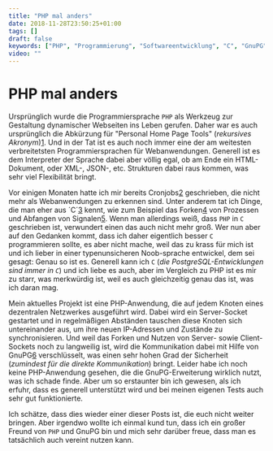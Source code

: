 ```yaml
---
title: "PHP mal anders"
date: 2018-11-28T23:50:25+01:00
tags: []
draft: false
keywords: ["PHP", "Programmierung", "Softwareentwicklung", "C", "GnuPG", "GPG", "PGP", "Verschlüsselung", "php-gpg"]
video: ""
---
```


# PHP mal anders
Ursprünglich wurde die Programmiersprache `PHP` als Werkzeug zur Gestaltung dynamischer Webseiten ins Leben gerufen. Daher war es auch ursprünglich die Abkürzung für "Personal Home Page Tools" (_rekursives Akronym_)[1]. Und in der Tat ist es auch noch immer eine der am weitesten verbreitetsten Programmiersprachen für Webanwendungen. Generell ist es dem Interpreter der Sprache dabei aber völlig egal, ob am Ende ein HTML-Dokument, oder XML-, JSON-, etc. Strukturen dabei raus kommen, was sehr viel Flexibilität bringt.

Vor einigen Monaten hatte ich mir bereits Cronjobs[2] geschrieben, die nicht mehr als Webanwendungen zu erkennen sind. Unter anderem tat ich Dinge, die man eher aus ´C´[3] kennt, wie zum Beispiel das Forken[4] von Prozessen und Abfangen von Signalen[5]. Wenn man allerdings weiß, dass `PHP` in `C` geschrieben ist, verwundert einen das auch nicht mehr groß. Wer nun aber auf den Gedanken kommt, dass ich daher eigentlich besser `C` programmieren sollte, es aber nicht mache, weil das zu krass für mich ist und ich lieber in einer typenunsicheren Noob-sprache entwickel, dem sei gesagt: Genau so ist es. Generell kann ich `C` (_die PostgreSQL-Entwicklungen sind immer in `C`_) und ich liebe es auch, aber im Vergleich zu PHP ist es mir zu starr, was merkwürdig ist, weil es auch gleichzeitig genau das ist, was ich daran mag.

Mein aktuelles Projekt ist eine PHP-Anwendung, die auf jedem Knoten eines dezentralen Netzwerkes ausgeführt wird. Dabei wird ein Server-Socket gestartet und in regelmäßigen Abständen tauschen diese Knoten sich untereinander aus, um ihre neuen IP-Adressen und Zustände zu synchronisieren. Und weil das Forken und Nutzen von Server- sowie Client-Sockets noch zu langweilig ist, wird die Kommunikation dabei mit Hilfe von GnuPG[6] verschlüsselt, was einen sehr hohen Grad der Sicherheit (_zumindest für die direkte Kommunikation_) bringt. Leider habe ich noch keine PHP-Anwendung gesehen, die die GnuPG-Erweiterung wirklich nutzt, was ich schade finde. Aber um so erstaunter bin ich gewesen, als ich erfuhr, dass es generell unterstützt wird und bei meinen eigenen Tests auch sehr gut funktionierte.

Ich schätze, dass dies wieder einer dieser Posts ist, die euch nicht weiter bringen. Aber irgendwo wollte ich einmal kund tun, dass ich ein großer Freund von `PHP` und GnuPG bin und mich sehr darüber freue, dass man es tatsächlich auch vereint nutzen kann.

[1]: https://de.wikipedia.org/wiki/PHP
[2]: https://de.wikipedia.org/wiki/Cron
[3]: https://de.wikipedia.org/wiki/C_(Programmiersprache)
[4]: https://de.wikipedia.org/wiki/Fork_(Unix)
[5]: https://de.wikipedia.org/wiki/Signal_(Unix)
[6]: https://de.wikipedia.org/wiki/GNU_Privacy_Guard